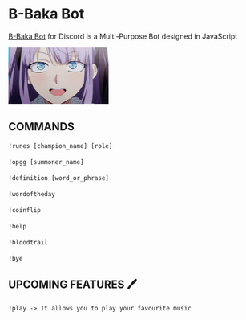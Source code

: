 # B-Baka Bot
[B-Baka Bot](https://antoniomrtz.github.io/B-Baka-Bot-Web-Boostrap/) for Discord is a Multi-Purpose Bot designed in JavaScript

<img src=https://raw.githubusercontent.com/AntonioMrtz/B-Baka_Bot/main/img/hotaru_gif.gif width=200px>

</br>

## COMMANDS
```
!runes [champion_name] [role]

!opgg [summoner_name]

!definition [word_or_phrase]

!wordoftheday

!coinflip

!help

!bloodtrail

!bye
```

## UPCOMING FEATURES 🖊

```!play -> It allows you to play your favourite music```
